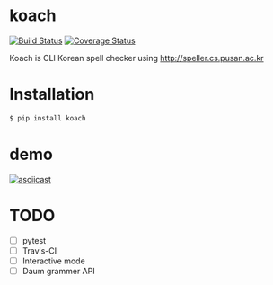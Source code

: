 # koach

[![Build Status](https://travis-ci.org/kexplo/koach.svg?branch=master)](https://travis-ci.org/kexplo/koach)
[![Coverage Status](https://coveralls.io/repos/github/kexplo/koach/badge.svg?branch=master)](https://coveralls.io/github/kexplo/koach?branch=master)

Koach is CLI Korean spell checker using http://speller.cs.pusan.ac.kr


# Installation

```bash
$ pip install koach
```

# demo

[![asciicast](https://asciinema.org/a/92646.png)](https://asciinema.org/a/92646)


# TODO

* [ ] pytest
* [ ] Travis-CI
* [ ] Interactive mode
* [ ] Daum grammer API
